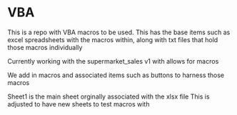 # VBA
This is a repo with VBA macros to be used. This has the base items such as excel spreadsheets with the macros within, along with txt files that hold those macros individually

Currently working with the supermarket_sales v1 with allows for macros

We add in macros and associated items such as buttons to harness those macros

Sheet1 is the main sheet orginally associated with the xlsx file
This is adjusted to have new sheets to test macros with